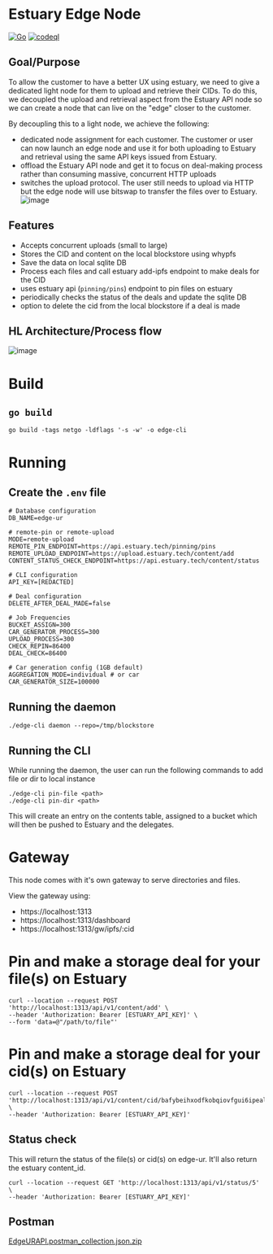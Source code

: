 # Estuary Edge Node

[![Go](https://github.com/application-research/edge-ur/actions/workflows/go.yml/badge.svg?branch=main)](https://github.com/application-research/edge-ur/actions/workflows/go.yml) [![codeql](https://github.com/application-research/edge-ur/actions/workflows/codeql.yml/badge.svg)](https://github.com/application-research/edge-ur/actions/workflows/codeql.yml)

## Goal/Purpose
To allow the customer to have a better UX using estuary, we need to give a dedicated light node for them to upload and retrieve their CIDs. To do this, we decoupled the upload and retrieval aspect from the Estuary API node so we can create a node that can live on the "edge" closer to the customer.

By decoupling this to a light node, we achieve the following:
- dedicated node assignment for each customer. The customer or user can now launch an edge node and use it for both uploading to Estuary and retrieval using the same API keys issued from Estuary.
- offload the Estuary API node and get it to focus on deal-making process rather than consuming massive, concurrent HTTP uploads
- switches the upload protocol. The user still needs to upload via HTTP but the edge node will use bitswap to transfer the files over to Estuary.
![image](https://user-images.githubusercontent.com/4479171/211378054-ab24e2b6-6273-45fd-ad24-a98dbeb14fbe.png)


## Features
- Accepts concurrent uploads (small to large)
- Stores the CID and content on the local blockstore using whypfs
- Save the data on local sqlite DB
- Process each files and call estuary add-ipfs endpoint to make deals for the CID
- uses estuary api (`pinning/pins`) endpoint to pin files on estuary
- periodically checks the status of the deals and update the sqlite DB
- option to delete the cid from the local blockstore if a deal is made

## HL Architecture/Process flow
![image](https://user-images.githubusercontent.com/4479171/211354164-2df9b2be-ff77-4749-871b-3a5932e0b857.png)

# Build
## `go build`
```
go build -tags netgo -ldflags '-s -w' -o edge-cli
```

# Running 
## Create the `.env` file
```
# Database configuration
DB_NAME=edge-ur

# remote-pin or remote-upload
MODE=remote-upload
REMOTE_PIN_ENDPOINT=https://api.estuary.tech/pinning/pins
REMOTE_UPLOAD_ENDPOINT=https://upload.estuary.tech/content/add
CONTENT_STATUS_CHECK_ENDPOINT=https://api.estuary.tech/content/status

# CLI configuration
API_KEY=[REDACTED]

# Deal configuration
DELETE_AFTER_DEAL_MADE=false

# Job Frequencies
BUCKET_ASSIGN=300
CAR_GENERATOR_PROCESS=300
UPLOAD_PROCESS=300
CHECK_REPIN=86400
DEAL_CHECK=86400

# Car generation config (1GB default)
AGGREGATION_MODE=individual # or car
CAR_GENERATOR_SIZE=100000
```

## Running the daemon
```
./edge-cli daemon --repo=/tmp/blockstore
```


## Running the CLI
While running the daemon, the user can run the following commands to add file or dir to local instance
```
./edge-cli pin-file <path>
./edge-cli pin-dir <path>
```

This will create an entry on the contents table, assigned to a bucket which will then be pushed to Estuary and the delegates.

# Gateway
This node comes with it's own gateway to serve directories and files.

View the gateway using:
- https://localhost:1313
- https://localhost:1313/dashboard
- https://localhost:1313/gw/ipfs/:cid

# Pin and make a storage deal for your file(s) on Estuary
```
curl --location --request POST 'http://localhost:1313/api/v1/content/add' \
--header 'Authorization: Bearer [ESTUARY_API_KEY]' \
--form 'data=@"/path/to/file"'
```

# Pin and make a storage deal for your cid(s) on Estuary
```
curl --location --request POST 'http://localhost:1313/api/v1/content/cid/bafybeihxodfkobqiovfgui6ipealoabr2u3bhor765z47wxdthrgn7rvyq' \
--header 'Authorization: Bearer [ESTUARY_API_KEY]'
```

## Status check
This will return the status of the file(s) or cid(s) on edge-ur. It'll also return the estuary content_id.
```
curl --location --request GET 'http://localhost:1313/api/v1/status/5' \
--header 'Authorization: Bearer [ESTUARY_API_KEY]'
```

## Postman
[EdgeURAPI.postman_collection.json.zip](https://github.com/application-research/edge-ur/files/10573682/EdgeURAPI.postman_collection.json.zip)

